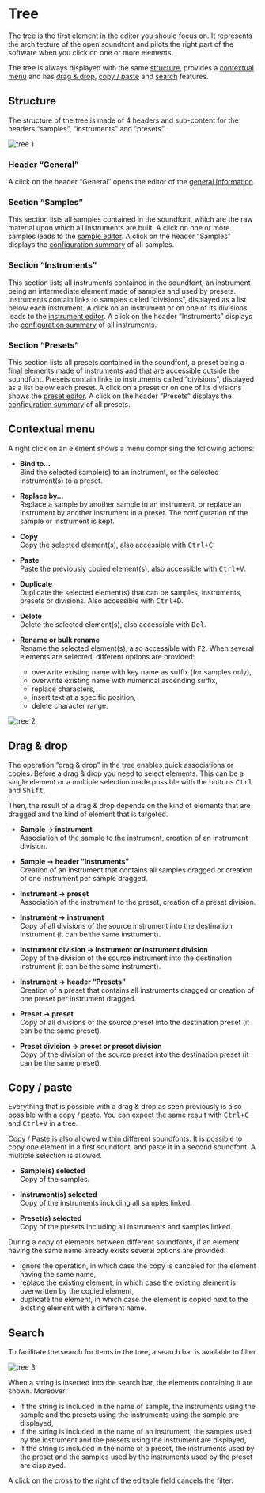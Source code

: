 # Tree

The tree is the first element in the editor you should focus on. It represents
the architecture of the open soundfont and pilots the right part of the software
when you click on one or more elements.

The tree is always displayed with the same [structure], provides
a [contextual menu] and has [drag & drop], [copy / paste] and [search] features.


<a name="doc_structure"/>

## Structure

The structure of the tree is made of 4 headers and sub-content for the headers
“samples”, “instruments” and “presets”.

![tree 1]


### Header “General”

A click on the header “General” opens the editor of the [general information].


### Section “Samples”

This section lists all samples contained in the soundfont, which are the raw
material upon which all instruments are built. A click on one or more samples
leads to the [sample editor]. A click on the header “Samples” displays the
[configuration summary][configuration sample summary] of all samples.


### Section “Instruments”

This section lists all instruments contained in the soundfont, an instrument
being an intermediate element made of samples and used by presets. Instruments
contain links to samples called “divisions”, displayed as a list below each
instrument. A click on an instrument or on one of its divisions leads to the
[instrument editor]. A click on the header “Instruments” displays the
[configuration summary][configuration instrument summary] of all instruments.


### Section “Presets”

This section lists all presets contained in the soundfont, a preset being a
final elements made of instruments and that are accessible outside the
soundfont. Presets contain links to instruments called “divisions”, displayed
as a list below each preset. A click on a preset or on one of its divisions
shows the [preset editor]. A click on the header “Presets” displays the
[configuration summary][configuration preset summary] of all presets.


<a name="doc_menu"/>

## Contextual menu

A right click on an element shows a menu comprising the following actions:

  - **Bind to…**  
    Bind the selected sample(s) to an instrument, or the selected instrument(s)
    to a preset.

  - **Replace by…**  
    Replace a sample by another sample in an instrument, or replace an
    instrument by another instrument in a preset. The configuration of the
    sample or instrument is kept.

  - **Copy**  
    Copy the selected element(s), also accessible with <kbd>Ctrl+C</kbd>.

  - **Paste**  
    Paste the previously copied element(s), also accessible with
    <kbd>Ctrl+V</kbd>.

  - **Duplicate**  
    Duplicate the selected element(s) that can be samples, instruments, presets
    or divisions. Also accessible with <kbd>Ctrl+D</kbd>.

  - **Delete**  
    Delete the selected element(s), also accessible with <kbd>Del</kbd>.

  - **Rename or bulk rename**  
    Rename the selected element(s), also accessible with <kbd>F2</kbd>. When
    several elements are selected, different options are provided:
    - overwrite existing name with key name as suffix (for samples only),
    - overwrite existing name with numerical ascending suffix,
    - replace characters,
    - insert text at a specific position,
    - delete character range.

![tree 2]

<a name="doc_dragdrop"/>

## Drag & drop

The operation “drag & drop” in the tree enables quick associations or copies.
Before a drag & drop you need to select elements. This can be a single element
or a multiple selection made possible with the buttons <kbd>Ctrl</kbd> and
<kbd>Shift</kbd>.

Then, the result of a drag & drop depends on the kind of elements that are
dragged and the kind of element that is targeted.

  - **Sample → instrument**  
    Association of the sample to the instrument, creation of an instrument
    division.

  - **Sample → header “Instruments”**  
    Creation of an instrument that contains all samples dragged or creation of
    one instrument per sample dragged.

  - **Instrument → preset**  
    Association of the instrument to the preset, creation of a preset division.

  - **Instrument → instrument**  
    Copy of all divisions of the source instrument into the destination
    instrument (it can be the same instrument).

  - **Instrument division → instrument or instrument division**  
    Copy of the division of the source instrument into the destination
    instrument (it can be the same instrument).

  - **Instrument → header “Presets”**  
    Creation of a preset that contains all instruments dragged or creation of
    one preset per instrument dragged.

  - **Preset → preset**  
    Copy of all divisions of the source preset into the destination preset (it
    can be the same preset).

  - **Preset division → preset or preset division**  
    Copy of the division of the source preset into the destination preset (it
    can be the same preset).


<a name="doc_copypaste"/>

## Copy / paste

Everything that is possible with a drag & drop as seen previously is also
possible with a copy / paste. You can expect the same result with
<kbd>Ctrl+C</kbd> and <kbd>Ctrl+V</kbd> in a tree.

Copy / Paste is also allowed within different soundfonts. It is possible to copy
one element in a first soundfont, and paste it in a second soundfont. A multiple
selection is allowed.

  - **Sample(s) selected**  
    Copy of the samples.

  - **Instrument(s) selected**  
    Copy of the instruments including all samples linked.

  - **Preset(s) selected**  
    Copy of the presets including all instruments and samples linked.

During a copy of elements between different soundfonts, if an element having
the same name already exists several options are provided:

  - ignore the operation, in which case the copy is canceled for the element
    having the same name,
  - replace the existing element, in which case the existing element is
    overwritten by the copied element,
  - duplicate the element, in which case the element is copied next to the
    existing element with a different name.


<a name="doc_search"/>

## Search

To facilitate the search for items in the tree, a search bar is available to
filter.

![tree 3]

When a string is inserted into the search bar, the elements containing it are
shown. Moreover:

  - if the string is included in the name of sample, the instruments using the
    sample and the presets using the instruments using the sample are displayed,
  - if the string is included in the name of an instrument, the samples used
    by the instrument and the presets using the instrument are displayed,
  - if the string is included in the name of a preset, the instruments used
    by the preset and the samples used by the instruments used by the preset
    are displayed.

A click on the cross to the right of the editable field cancels the filter.



[structure]:       #doc_structure
[contextual menu]: #doc_menu
[drag & drop]:     #doc_dragdrop
[copy / paste]:    #doc_copypaste
[search]:          #doc_search

[general information]:              /manual/soundfont-editor/editing-pages/editing-of-the-general-information
[sample editor]:                    /manual/soundfont-editor/editing-pages/sample-editor
[instrument editor]:                /manual/soundfont-editor/editing-pages/instrument-editor
[preset editor]:                    /manual/soundfont-editor/editing-pages/preset-editor
[configuration sample summary]:     /manual/soundfont-editor/configuration-summaries#doc_sample
[configuration instrument summary]: /manual/soundfont-editor/configuration-summaries#doc_instrument
[configuration preset summary]:     /manual/soundfont-editor/configuration-summaries#doc_preset

[tree 1]: ../images/tree_1.png
[tree 2]: ../images/tree_2.png
[tree 3]: ../images/tree_3.png
